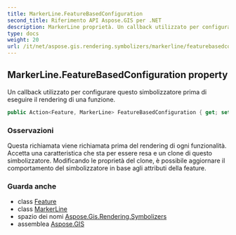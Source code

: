 ```yaml
---
title: MarkerLine.FeatureBasedConfiguration
second_title: Riferimento API Aspose.GIS per .NET
description: MarkerLine proprietà. Un callback utilizzato per configurare questo simbolizzatore prima di eseguire il rendering di una funzione.
type: docs
weight: 20
url: /it/net/aspose.gis.rendering.symbolizers/markerline/featurebasedconfiguration/
---
```

## MarkerLine.FeatureBasedConfiguration property

Un callback utilizzato per configurare questo simbolizzatore prima di eseguire il rendering di una funzione.

```csharp
public Action<Feature, MarkerLine> FeatureBasedConfiguration { get; set; }
```

### Osservazioni

Questa richiamata viene richiamata prima del rendering di ogni funzionalità. Accetta una caratteristica che sta per essere resa e un clone di questo simbolizzatore. Modificando le proprietà del clone, è possibile aggiornare il comportamento del simbolizzatore in base agli attributi della feature.

### Guarda anche

* class [Feature](../../../aspose.gis/feature/)
* class [MarkerLine](../)
* spazio dei nomi [Aspose.Gis.Rendering.Symbolizers](../../markerline/)
* assemblea [Aspose.GIS](../../../)


